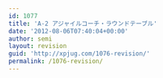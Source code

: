 ```yaml
---
id: 1077
title: 'A-2 アジャイルコーチ・ラウンドテーブル'
date: '2012-08-06T07:40:04+00:00'
author: semi
layout: revision
guid: 'http://xpjug.com/1076-revision/'
permalink: /1076-revision/
---
```


